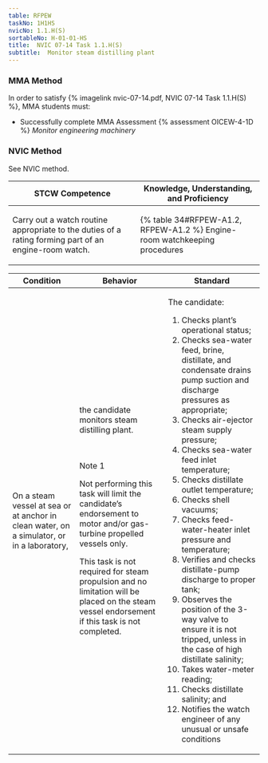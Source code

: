 ```yaml
---
table: RFPEW
taskNo: 1H1HS
nvicNo: 1.1.H(S) 
sortableNo: H-01-01-HS
title:  NVIC 07-14 Task 1.1.H(S)
subtitle:  Monitor steam distilling plant
---
```



### MMA Method

In order to satisfy  {% imagelink nvic-07-14.pdf, NVIC 07-14 Task 1.1.H(S) %}, MMA students must:

* Successfully complete MMA Assessment {% assessment OICEW-4-1D %} *Monitor engineering machinery*


### NVIC Method

<a onclick="togglevisibility('nvic_methods')" >See NVIC method.</a>

<div id='nvic_methods' class='hide'>

<table>
<thead>
<tr>
<th class='forty'> STCW Competence </th>
<th class='sixty'> Knowledge, Understanding, and Proficiency </th>
</tr>
</thead>




<tbody>
<tr><td markdown='1'>

Carry out a watch routine appropriate to the duties of a rating forming part of an engine-room watch.

</td><td markdown='1'>

{% table 34#RFPEW-A1.2, RFPEW-A1.2 %} Engine-room watchkeeping procedures

</td></tr>


</tbody>
</table>


<table>
<thead>
<tr><th class='twenty'>  Condition </th><th class='twenty'> Behavior </th><th  class='sixty'>Standard </th></tr>
</thead>
<tbody >



<tr><td markdown='1'>

On a steam vessel at sea or at anchor in clean water, on a simulator, or in a laboratory,

</td><td markdown='1'>

the candidate monitors steam distilling plant.

<br>

<div class="tooltip" markdown='1'>

Note 1

Not performing this task will limit the candidate’s endorsement to motor and/or gas-turbine propelled vessels only.

This task is not required for steam propulsion and no limitation will be placed on the steam vessel endorsement if this task is not completed.

</div>


</td><td markdown='1'>

The candidate:

1. Checks plant’s operational status;
2. Checks sea-water feed, brine, distillate, and condensate drains pump suction and discharge pressures as appropriate;
3. Checks air-ejector steam supply pressure;
4. Checks sea-water feed inlet temperature;
5. Checks distillate outlet temperature;
6. Checks shell vacuums;
7. Checks feed-water-heater inlet pressure and temperature;
8. Verifies and checks distillate-pump discharge to proper tank;
9. Observes the position of the 3-way valve to ensure it is not tripped, unless in the case of high distillate salinity;
10. Takes water-meter reading;
11. Checks distillate salinity; and
12. Notifies the watch engineer of any unusual or unsafe conditions

</td></tr>
</tbody>
</table>
</div>

